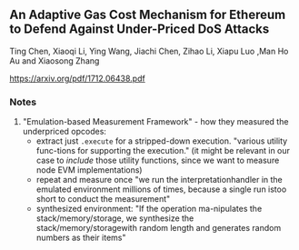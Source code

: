 ## An Adaptive Gas Cost Mechanism for Ethereum to Defend Against Under-Priced DoS Attacks

Ting Chen, Xiaoqi Li, Ying Wang, Jiachi Chen, Zihao Li, Xiapu Luo ,Man Ho Au and Xiaosong Zhang

https://arxiv.org/pdf/1712.06438.pdf

### Notes

1. "Emulation-based Measurement Framework" - how they measured the underpriced opcodes:
    - extract just `.execute` for a stripped-down execution. "various utility func-tions for supporting the execution." (it might be relevant in our case to _include_ those utility functions, since we want to measure node EVM implementations)
    - repeat and measure once "we run the interpretationhandler in the emulated environment millions of times, because a single run istoo short to conduct the measurement"
    - synthesized environment: "If the operation ma-nipulates the stack/memory/storage, we synthesize the stack/memory/storagewith random length and generates random numbers as their items"
